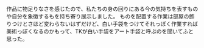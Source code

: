 作品に物足りなさを感じたので、私たちの身の回りにある今の気持ちを表すものや自分を象徴するもを持ち寄り展示しました。
ものを配置する作業は部屋の飾りつけとさほど変わらないはずだけど、白い手袋をつけてそれっぽく作業すれば美術っぽくなるのかもって、TKが白い手袋をアート手袋と呼ぶのを聞いてふと思った。
